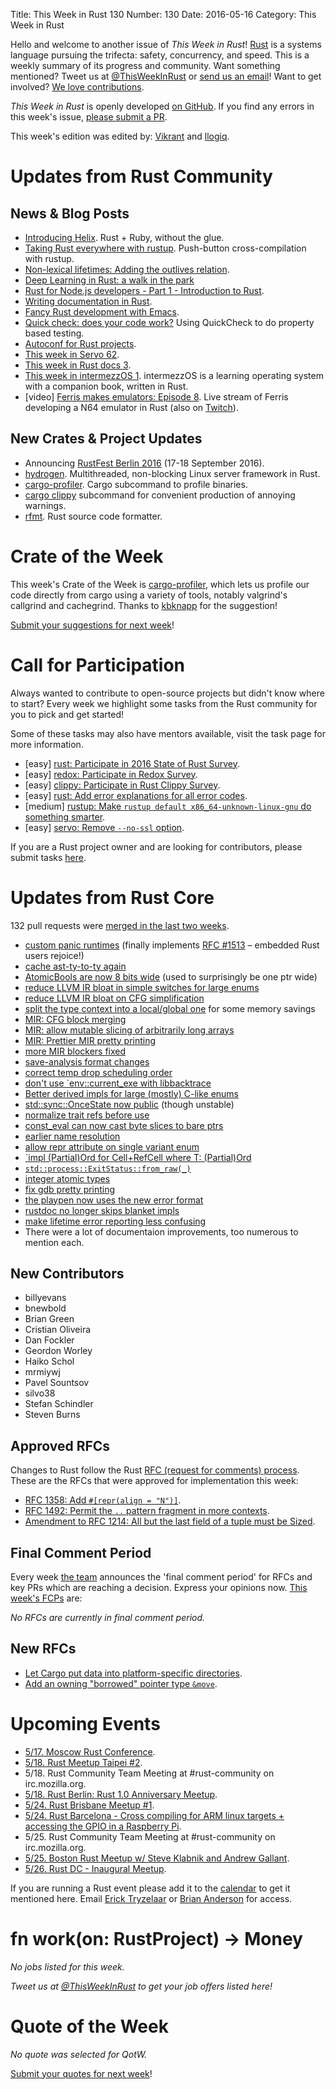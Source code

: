 Title: This Week in Rust 130
Number: 130
Date: 2016-05-16
Category: This Week in Rust

Hello and welcome to another issue of *This Week in Rust*!
[Rust](http://rust-lang.org) is a systems language pursuing the trifecta:
safety, concurrency, and speed. This is a weekly summary of its progress and
community. Want something mentioned? Tweet us at [@ThisWeekInRust](https://twitter.com/ThisWeekInRust) or [send us an
email](mailto:corey@octayn.net?subject=This%20Week%20in%20Rust%20Suggestion)!
Want to get involved? [We love
contributions](https://github.com/rust-lang/rust/blob/master/CONTRIBUTING.md).

*This Week in Rust* is openly developed [on GitHub](https://github.com/cmr/this-week-in-rust).
If you find any errors in this week's issue, [please submit a PR](https://github.com/cmr/this-week-in-rust/pulls).

This week's edition was edited by: [Vikrant](https://github.com/nasa42) and [llogiq](https://github.com/llogiq).

# Updates from Rust Community

## News & Blog Posts

* [Introducing Helix](http://blog.skylight.io/introducing-helix/). Rust + Ruby, without the glue.
* [Taking Rust everywhere with rustup](http://blog.rust-lang.org/2016/05/13/rustup.html). Push-button cross-compilation with rustup.
* [Non-lexical lifetimes: Adding the outlives relation](http://smallcultfollowing.com/babysteps/blog/2016/05/09/non-lexical-lifetimes-adding-the-outlives-relation/).
* [Deep Learning in Rust: a walk in the park](https://medium.com/@tedsta/deep-learning-in-rust-a-walk-in-the-park-fed6c87165ea)
* [Rust for Node.js developers - Part 1 - Introduction to Rust](http://fredrik.anderzon.se/2016/05/10/rust-for-node-developers-part-1-introduction/).
* [Writing documentation in Rust](https://facility9.com/2016/05/writing-documentation-in-rust/).
* [Fancy Rust development with Emacs](http://julienblanchard.com/2016/fancy-rust-development-with-emacs/).
* [Quick check: does your code work?](https://fnordig.de/2016/05/12/quickcheck-does-your-code-work/) Using QuickCheck to do property based testing.
* [Autoconf for Rust projects](http://aravindavk.in/blog/autoconf-for-rust-projects/).
* [This week in Servo 62](https://blog.servo.org/2016/05/09/twis-62/).
* [This week in Rust docs 3](https://guillaumegomez.github.io/this-week-in-rust-docs/blog/this-week-in-rust-docs-3).
* [This week in intermezzOS 1](https://intermezzos.github.io/blog/articles/twii1/). intermezzOS is a learning operating system with a companion book, written in Rust.
* [video] [Ferris makes emulators: Episode 8](https://www.youtube.com/watch?v=ToOt-osLxNk). Live stream of Ferris developing a N64 emulator in Rust (also on [Twitch](http://www.twitch.tv/ferrisstreamsstuff/profile)).

## New Crates & Project Updates

* Announcing [RustFest Berlin 2016](http://www.rustfest.eu/blog/happy-birthday-announcing-rustfest) (17-18 September 2016).
* [hydrogen](https://github.com/nathansizemore/hydrogen). Multithreaded, non-blocking Linux server framework in Rust.
* [cargo-profiler](http://www.suchin.co/2016/05/11/Introducing-Cargo-Profiler/). Cargo subcommand to profile binaries.
* [cargo clippy](https://github.com/Manishearth/rust-clippy#as-a-cargo-subcommand-cargo-clippy) subcommand for convenient production of annoying warnings.
* [rfmt](https://github.com/zBaitu/rfmt). Rust source code formatter.

# Crate of the Week

This week's Crate of the Week is [cargo-profiler](https://github.com/pegasos1/cargo-profiler), which lets us profile our code directly from cargo using a variety of tools, notably valgrind's callgrind and cachegrind. Thanks to [kbknapp](https://users.rust-lang.org/users/kbknapp) for the suggestion!

[Submit your suggestions for next week][submit_crate]!

[submit_crate]: https://users.rust-lang.org/t/crate-of-the-week/2704

# Call for Participation

Always wanted to contribute to open-source projects but didn't know where to start?
Every week we highlight some tasks from the Rust community for you to pick and get started!

Some of these tasks may also have mentors available, visit the task page for more information.

* [easy] [rust: Participate in 2016 State of Rust Survey](http://blog.rust-lang.org/2016/05/09/survey.html).
* [easy] [redox: Participate in Redox Survey](http://goo.gl/forms/RUOfIsxXsv).
* [easy] [clippy: Participate in Rust Clippy Survey](https://docs.google.com/forms/d/1k0wuWgGwDhuUL3q_cONGVxQ6PJSYq5JRZOHKc0itLbg/viewform?c=0&w=1).
* [easy] [rust: Add error explanations for all error codes](https://github.com/rust-lang/rust/issues/32777).
* [medium] [rustup: Make `rustup default x86_64-unknown-linux-gnu` do something smarter](https://github.com/rust-lang-nursery/rustup.rs/issues/411).
* [easy] [servo: Remove `--no-ssl` option](https://github.com/servo/servo/issues/11197).

If you are a Rust project owner and are looking for contributors, please submit tasks [here][guidelines].

[guidelines]: https://users.rust-lang.org/t/twir-call-for-participation/4821

# Updates from Rust Core

132 pull requests were [merged in the last two weeks][merged].

[merged]: https://github.com/issues?q=is%3Apr+org%3Arust-lang+is%3Amerged+merged%3A2016-05-09..2016-05-16

* [custom panic runtimes](https://github.com/rust-lang/rust/pull/32900) (finally implements [RFC #1513](https://github.com/rust-lang/rfcs/blob/master/text/1513-less-unwinding.md) – embedded Rust users rejoice!)
* [cache ast-ty-to-ty again](https://github.com/rust-lang/rust/pull/33596)
* [AtomicBools are now 8 bits wide](https://github.com/rust-lang/rust/pull/33579) (used to surprisingly be one ptr wide)
* [reduce LLVM IR bloat in simple switches for large enums](https://github.com/rust-lang/rust/pull/33566)
* [reduce LLVM IR bloat on CFG simplification](https://github.com/rust-lang/rust/pull/33544)
* [split the type context into a local/global one](https://github.com/rust-lang/rust/pull/33425) for some memory savings
* [MIR: CFG block merging](https://github.com/rust-lang/rust/pull/33552)
* [MIR: allow mutable slicing of arbitrarily long arrays](https://github.com/rust-lang/rust/pull/33620)
* [MIR: Prettier MIR pretty printing](https://github.com/rust-lang/rust/pull/33607)
* [more MIR blockers fixed](https://github.com/rust-lang/rust/pull/33488)
* [save-analysis format changes](https://github.com/rust-lang/rust/pull/33370)
* [correct temp drop scheduling order](https://github.com/rust-lang/rust/pull/33239)
* [don't use `env::current_exe with libbacktrace](https://github.com/rust-lang/rust/pull/33554)
* [Better derived impls for large (mostly) C-like enums](https://github.com/rust-lang/rust/pull/33593)
* [std::sync::OnceState now public](https://github.com/rust-lang/rust/pull/33563) (though unstable)
* [normalize trait refs before use](https://github.com/rust-lang/rust/pull/33478/files)
* [const_eval can now cast byte slices to bare ptrs](https://github.com/rust-lang/rust/pull/33457)
* [earlier name resolution](https://github.com/rust-lang/rust/pull/33443)
* [allow repr attribute on single variant enum](https://github.com/rust-lang/rust/pull/33355)
* [`impl (Partial)Ord for Cell<T>+RefCell<T> where T: (Partial)Ord](https://github.com/rust-lang/rust/pull/33306)
* [`std::process::ExitStatus::from_raw(_)`](https://github.com/rust-lang/rust/pull/33224)
* [integer atomic types](https://github.com/rust-lang/rust/pull/33048)
* [fix gdb pretty printing](https://github.com/rust-lang/rust/pull/33612)
* [the playpen now uses the new error format](https://github.com/rust-lang/rust-playpen/pull/207)
* [rustdoc no longer skips blanket impls](https://github.com/rust-lang/rust/pull/33514)
* [make lifetime error reporting less confusing](https://github.com/rust-lang/rust/pull/33544)
* There were a lot of documentaion improvements, too numerous to mention each.

## New Contributors

* billyevans
* bnewbold
* Brian Green
* Cristian Oliveira
* Dan Fockler
* Geordon Worley
* Haiko Schol
* mrmiywj
* Pavel Sountsov
* silvo38
* Stefan Schindler
* Steven Burns

## Approved RFCs

Changes to Rust follow the Rust [RFC (request for comments)
process](https://github.com/rust-lang/rfcs#rust-rfcs). These
are the RFCs that were approved for implementation this week:

* [RFC 1358: Add `#[repr(align = "N")]`](https://github.com/rust-lang/rfcs/pull/1358).
* [RFC 1492: Permit the `..` pattern fragment in more contexts](https://github.com/rust-lang/rfcs/pull/1492).
* [Amendment to RFC 1214: All but the last field of a tuple must be Sized](https://github.com/rust-lang/rfcs/pull/1592).

## Final Comment Period

Every week [the team](https://www.rust-lang.org/team.html) announces the
'final comment period' for RFCs and key PRs which are reaching a
decision. Express your opinions now. [This week's FCPs][fcp] are:

[fcp]: https://github.com/rust-lang/rfcs/labels/final-comment-period

*No RFCs are currently in final comment period.*

## New RFCs

* [Let Cargo put data into platform-specific directories](https://github.com/rust-lang/rfcs/pull/1615).
* [Add an owning "borrowed" pointer type `&move`](https://github.com/rust-lang/rfcs/pull/1617).

# Upcoming Events

* [5/17. Moscow Rust Conference](https://rustycrate.ru/%D0%BD%D0%BE%D0%B2%D0%BE%D1%81%D1%82%D0%B8/2016/04/25/colaboratory-rust.html).
* [5/18. Rust Meetup Taipei #2](http://www.meetup.com/RUST-TW/events/230709491/).
* 5/18. Rust Community Team Meeting at #rust-community on irc.mozilla.org.
* [5/18. Rust Berlin: Rust 1.0 Anniversary Meetup](http://www.meetup.com/Rust-Berlin/events/230810678/).
* [5/24. Rust Brisbane Meetup #1](http://www.meetup.com/Rust-Brisbane/events/230676018/).
* [5/24. Rust Barcelona - Cross compiling for ARM linux targets + accessing the GPIO in a Raspberry Pi](http://www.meetup.com/Rust-Barcelona/events/230638451/).
* 5/25. Rust Community Team Meeting at #rust-community on irc.mozilla.org.
* [5/25. Boston Rust Meetup w/ Steve Klabnik and Andrew Gallant](http://www.meetup.com/BostonRust/events/230419544/).
* [5/26. Rust DC - Inaugural Meetup](http://www.meetup.com/RustDC/events/227138240/).

If you are running a Rust event please add it to the [calendar] to get
it mentioned here. Email [Erick Tryzelaar][erickt] or [Brian
Anderson][brson] for access.

[calendar]: https://www.google.com/calendar/embed?src=apd9vmbc22egenmtu5l6c5jbfc%40group.calendar.google.com
[erickt]: mailto:erick.tryzelaar@gmail.com
[brson]: mailto:banderson@mozilla.com

# fn work(on: RustProject) -> Money

*No jobs listed for this week.*

*Tweet us at [@ThisWeekInRust](https://twitter.com/ThisWeekInRust) to get your job offers listed here!*

# Quote of the Week

*No quote was selected for QotW.*

[Submit your quotes for next week][submit]!

[submit]: http://users.rust-lang.org/t/twir-quote-of-the-week/328
